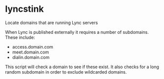 # lyncstink
Locate domains that are running Lync servers


When Lync is published externally it requires a number of subdomains. These include:


 * access.domain.com
 * meet.domain.com
 * dialin.domain.com


This script will check a domain to see if these exist. It also checks for a long random 
subdomain in order to exclude wildcarded domains.
